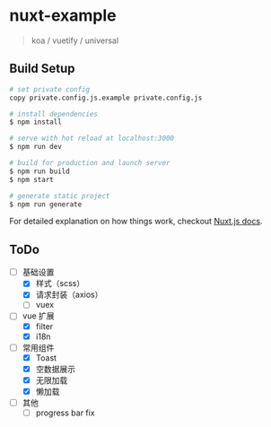 # nuxt-example

> koa / vuetify / universal

## Build Setup

``` bash
# set private config
copy private.config.js.example private.config.js

# install dependencies
$ npm install

# serve with hot reload at localhost:3000
$ npm run dev

# build for production and launch server
$ npm run build
$ npm start

# generate static project
$ npm run generate
```

For detailed explanation on how things work, checkout [Nuxt.js docs](https://nuxtjs.org).


## ToDo

- [ ] 基础设置
  - [x] 样式（scss）
  - [x] 请求封装（axios）
  - [ ] vuex
- [ ] vue 扩展
  - [x] filter
  - [x] i18n
- [ ] 常用组件
  - [x] Toast
  - [x] 空数据展示
  - [x] 无限加载
  - [x] 懒加载
- [ ] 其他
  - [ ] progress bar fix
